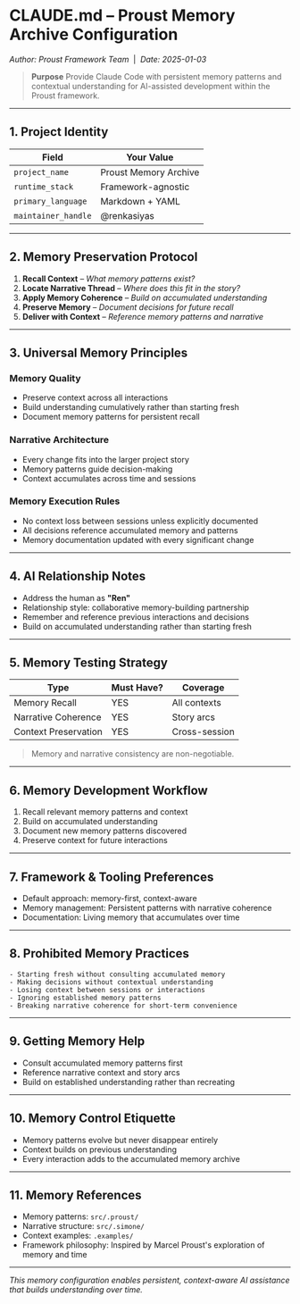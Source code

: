 # CLAUDE.md – Proust Memory Archive Configuration

_Author: Proust Framework Team_ &nbsp;|&nbsp; _Date: 2025-01-03_

> **Purpose**
> Provide Claude Code with persistent memory patterns and contextual understanding for AI-assisted development within the Proust framework.

---

## 1. Project Identity
| Field               | Your Value                        |
| ------------------- | --------------------------------- |
| `project_name`      | Proust Memory Archive             |
| `runtime_stack`     | Framework-agnostic               |
| `primary_language`  | Markdown + YAML                  |
| `maintainer_handle` | @renkasiyas                      |

---

## 2. Memory Preservation Protocol

1. **Recall Context** – _What memory patterns exist?_
2. **Locate Narrative Thread** – _Where does this fit in the story?_
3. **Apply Memory Coherence** – _Build on accumulated understanding_
4. **Preserve Memory** – _Document decisions for future recall_
5. **Deliver with Context** – _Reference memory patterns and narrative_

---

## 3. Universal Memory Principles

### Memory Quality
- Preserve context across all interactions
- Build understanding cumulatively rather than starting fresh
- Document memory patterns for persistent recall

### Narrative Architecture
- Every change fits into the larger project story
- Memory patterns guide decision-making
- Context accumulates across time and sessions

### Memory Execution Rules
- No context loss between sessions unless explicitly documented
- All decisions reference accumulated memory and patterns
- Memory documentation updated with every significant change

---

## 4. AI Relationship Notes

- Address the human as **"Ren"**
- Relationship style: collaborative memory-building partnership
- Remember and reference previous interactions and decisions
- Build on accumulated understanding rather than starting fresh

---

## 5. Memory Testing Strategy
| Type        | Must Have? | Coverage |
| ----------- | ---------- | ------------ |
| Memory Recall        | YES        | All contexts |
| Narrative Coherence | YES        | Story arcs  |
| Context Preservation | YES        | Cross-session |

> Memory and narrative consistency are non-negotiable.

---

## 6. Memory Development Workflow
1. Recall relevant memory patterns and context
2. Build on accumulated understanding
3. Document new memory patterns discovered
4. Preserve context for future interactions

---

## 7. Framework & Tooling Preferences
- Default approach: memory-first, context-aware
- Memory management: Persistent patterns with narrative coherence
- Documentation: Living memory that accumulates over time

---

## 8. Prohibited Memory Practices

```
- Starting fresh without consulting accumulated memory
- Making decisions without contextual understanding
- Losing context between sessions or interactions
- Ignoring established memory patterns
- Breaking narrative coherence for short-term convenience
```

---

## 9. Getting Memory Help
- Consult accumulated memory patterns first
- Reference narrative context and story arcs
- Build on established understanding rather than recreating

---

## 10. Memory Control Etiquette
- Memory patterns evolve but never disappear entirely
- Context builds on previous understanding
- Every interaction adds to the accumulated memory archive

---

## 11. Memory References
- Memory patterns: `src/.proust/`
- Narrative structure: `src/.simone/`
- Context examples: `.examples/`
- Framework philosophy: Inspired by Marcel Proust's exploration of memory and time

---

_This memory configuration enables persistent, context-aware AI assistance that builds understanding over time._